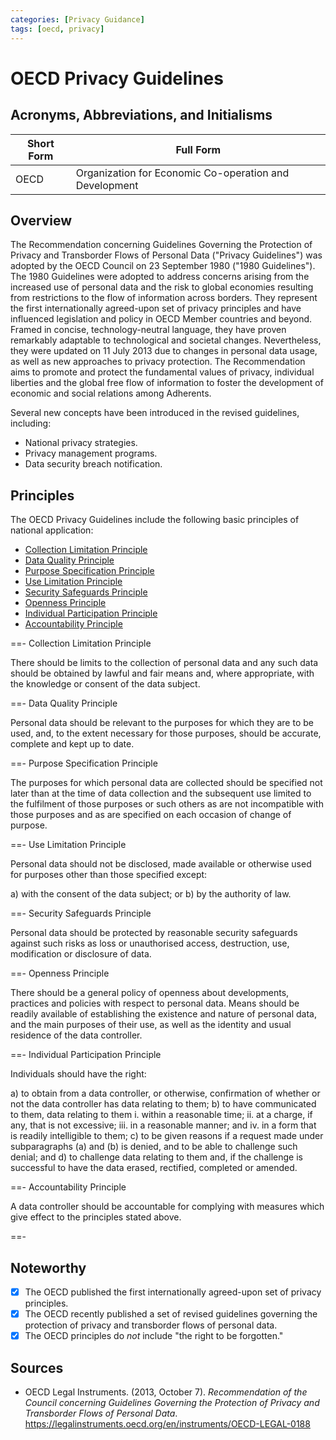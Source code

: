 ```yaml
---
categories: [Privacy Guidance]
tags: [oecd, privacy]
---
```


# OECD Privacy Guidelines

## Acronyms, Abbreviations, and Initialisms

| Short Form | Full Form |
| - | - |
| OECD | Organization for Economic Co-operation and Development |

## Overview

The Recommendation concerning Guidelines Governing the Protection of Privacy and Transborder Flows of Personal Data ("Privacy Guidelines") was adopted by the OECD Council on 23 September 1980 ("1980 Guidelines"). The 1980 Guidelines were adopted to address concerns arising from the increased use of personal data and the risk to global economies resulting from restrictions to the flow of information across borders. They represent the first internationally agreed-upon set of privacy principles and have influenced legislation and policy in OECD Member countries and beyond. Framed in concise, technology-neutral language, they have proven remarkably adaptable to technological and societal changes. Nevertheless, they were updated on 11 July 2013 due to changes in personal data usage, as well as new approaches to privacy protection. The Recommendation aims to promote and protect the fundamental values of privacy, individual liberties and the global free flow of information to foster the development of economic and social relations among Adherents.

Several new concepts have been introduced in the revised guidelines, including:

- National privacy strategies.
- Privacy management programs.
- Data security breach notification.

## Principles

The OECD Privacy Guidelines include the following basic principles of national application:

- [Collection Limitation Principle](#collection-limitation-principle)
- [Data Quality Principle](#data-quality-principle)
- [Purpose Specification Principle](#purpose-specification-principle)
- [Use Limitation Principle](#use-limitation-principle)
- [Security Safeguards Principle](#security-safeguards-principle)
- [Openness Principle](#openness-principle)
- [Individual Participation Principle](#individual-participation-principle)
- [Accountability Principle](#accountability-principle)

==- Collection Limitation Principle

There should be limits to the collection of personal data and any such data should be obtained by lawful and fair means and, where appropriate, with the knowledge or consent of the data subject.

==- Data Quality Principle

Personal data should be relevant to the purposes for which they are to be used, and, to the extent necessary for those purposes, should be accurate, complete and kept up to date.

==- Purpose Specification Principle

The purposes for which personal data are collected should be specified not later than at the time of data collection and the subsequent use limited to the fulfilment of those purposes or such others as are not incompatible with those purposes and as are specified on each occasion of change of purpose.

==- Use Limitation Principle

Personal data should not be disclosed, made available or otherwise used for purposes other than those specified except:

a) with the consent of the data subject; or
b) by the authority of law.

==- Security Safeguards Principle

Personal data should be protected by reasonable security safeguards against such risks as loss or unauthorised access, destruction, use, modification or disclosure of data.

==- Openness Principle

There should be a general policy of openness about developments, practices and policies with respect to personal data. Means should be readily available of establishing the existence and nature of personal data, and the main purposes of their use, as well as the identity and usual residence of the data controller.

==- Individual Participation Principle

Individuals should have the right:

a) to obtain from a data controller, or otherwise, confirmation of whether or not the data controller has data relating to them;
b) to have communicated to them, data relating to them
    i. within a reasonable time;
    ii. at a charge, if any, that is not excessive;
    iii. in a reasonable manner; and
    iv. in a form that is readily intelligible to them;
c) to be given reasons if a request made under subparagraphs (a) and (b) is denied, and to be able to challenge such denial; and
d) to challenge data relating to them and, if the challenge is successful to have the data erased, rectified, completed or amended.

==- Accountability Principle

A data controller should be accountable for complying with measures which give effect to the principles stated above.

==-

## Noteworthy

- [x] The OECD published the first internationally agreed-upon set of privacy principles.
- [x] The OECD recently published a set of revised guidelines governing the protection of privacy and transborder flows of personal data.
- [x] The OECD principles do *not* include "the right to be forgotten."

## Sources

- OECD Legal Instruments. (2013, October 7). *Recommendation of the Council concerning Guidelines Governing the Protection of Privacy and Transborder Flows of Personal Data*. https://legalinstruments.oecd.org/en/instruments/OECD-LEGAL-0188